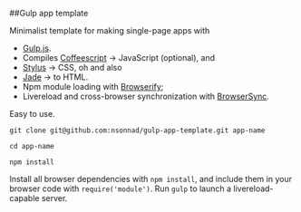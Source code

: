 ##Gulp app template

Minimalist template for making single-page apps with

* [Gulp.js](http://gulpjs.com/).
* Compiles [Coffeescript](http://coffeescript.org/) -> JavaScript (optional), and
* [Stylus](http://learnboost.github.io/stylus/) -> CSS, oh and also
* [Jade](http://jade-lang.com/) -> to HTML.
* Npm module loading with [Browserify](http://browserify.org/);
* Livereload and cross-browser synchronization with [BrowserSync](http://browsersync.io/).

Easy to use.

`git clone git@github.com:nsonnad/gulp-app-template.git app-name`

`cd app-name`

`npm install`

Install all browser dependencies with `npm install`, and include them in your
browser code with `require('module')`. Run `gulp` to launch a livereload-capable
server.
